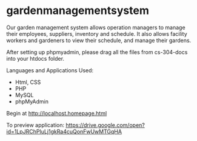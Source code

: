 # gardenmanagementsystem

Our garden management system allows operation managers to manage their employees, suppliers, inventory and schedule. It also allows facility workers and gardeners to view their schedule, and manage their gardens. 

After setting up phpmyadmin, please drag all the files from cs-304-docs into your htdocs folder.

Languages and Applications Used:
- Html, CSS
- PHP
- MySQL
- phpMyAdmin

Begin at http://localhost.homepage.html

To preview application: https://drive.google.com/open?id=1LpJRChPIuLj1gkRa4cuQonFwUwMTGqHA
